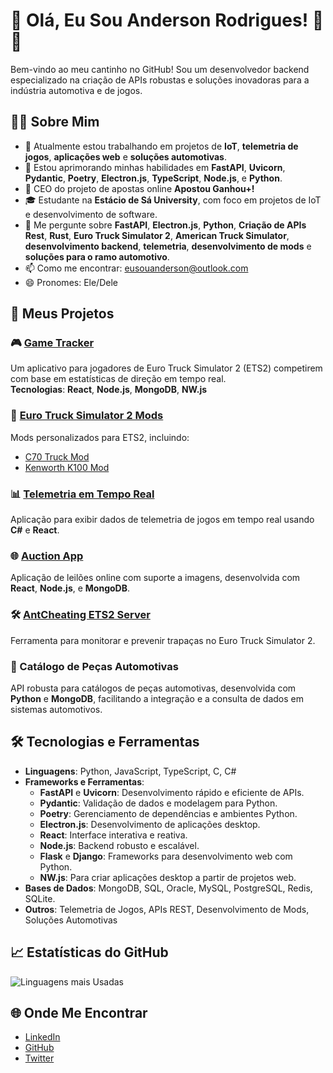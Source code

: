 # 👋 Olá, Eu Sou Anderson Rodrigues! 🚗🚀

Bem-vindo ao meu cantinho no GitHub! Sou um desenvolvedor backend especializado na criação de APIs robustas e soluções inovadoras para a indústria automotiva e de jogos.

## 👨‍💻 Sobre Mim

- 🔭 Atualmente estou trabalhando em projetos de **IoT**, **telemetria de jogos**, **aplicações web** e **soluções automotivas**.
- 🌱 Estou aprimorando minhas habilidades em **FastAPI**, **Uvicorn**, **Pydantic**, **Poetry**, **Electron.js**, **TypeScript**, **Node.js**, e **Python**.
- 🏢 CEO do projeto de apostas online **Apostou Ganhou+!**
- 🎓 Estudante na **Estácio de Sá University**, com foco em projetos de IoT e desenvolvimento de software.
- 💬 Me pergunte sobre **FastAPI**, **Electron.js**, **Python**, **Criação de APIs Rest**, **Rust**, **Euro Truck Simulator 2**, **American Truck Simulator**, **desenvolvimento backend**, **telemetria**, **desenvolvimento de mods** e **soluções para o ramo automotivo**.
- 📫 Como me encontrar: [eusouanderson@outlook.com](mailto:eusouanderson@outlook.com)
- 😄 Pronomes: Ele/Dele

## 🚀 Meus Projetos

### 🎮 [Game Tracker](https://github.com/eusouanderson/game-tracker)
Um aplicativo para jogadores de Euro Truck Simulator 2 (ETS2) competirem com base em estatísticas de direção em tempo real.  
**Tecnologias**: **React**, **Node.js**, **MongoDB**, **NW.js**

### 🚛 [Euro Truck Simulator 2 Mods](https://github.com/eusouanderson/ETS2-Mods)
Mods personalizados para ETS2, incluindo:
- [C70 Truck Mod](https://github.com/eusouanderson/C70-ETS2)
- [Kenworth K100 Mod](https://github.com/eusouanderson/Kenworth-K100-ETS2)

### 📊 [Telemetria em Tempo Real](https://github.com/eusouanderson/RealTimeTelemetry)
Aplicação para exibir dados de telemetria de jogos em tempo real usando **C#** e **React**.

### 🌐 [Auction App](https://github.com/eusouanderson/auction-app)
Aplicação de leilões online com suporte a imagens, desenvolvida com **React**, **Node.js**, e **MongoDB**.

### 🛠️ [AntCheating ETS2 Server](https://github.com/eusouanderson/AntCheating-ETS2-)
Ferramenta para monitorar e prevenir trapaças no Euro Truck Simulator 2.

### 🚗 Catálogo de Peças Automotivas
API robusta para catálogos de peças automotivas, desenvolvida com **Python** e **MongoDB**, facilitando a integração e a consulta de dados em sistemas automotivos.

## 🛠️ Tecnologias e Ferramentas

- **Linguagens**: Python, JavaScript, TypeScript, C, C#
- **Frameworks e Ferramentas**: 
  - **FastAPI** e **Uvicorn**: Desenvolvimento rápido e eficiente de APIs.
  - **Pydantic**: Validação de dados e modelagem para Python.
  - **Poetry**: Gerenciamento de dependências e ambientes Python.
  - **Electron.js**: Desenvolvimento de aplicações desktop.
  - **React**: Interface interativa e reativa.
  - **Node.js**: Backend robusto e escalável.
  - **Flask** e **Django**: Frameworks para desenvolvimento web com Python.
  - **NW.js**: Para criar aplicações desktop a partir de projetos web.
- **Bases de Dados**: MongoDB, SQL, Oracle, MySQL, PostgreSQL, Redis, SQLite.
- **Outros**: Telemetria de Jogos, APIs REST, Desenvolvimento de Mods, Soluções Automotivas

## 📈 Estatísticas do GitHub


![Linguagens mais Usadas](https://github-readme-stats.vercel.app/api/top-langs/?username=eusouanderson&layout=compact&theme=dark)

## 🌐 Onde Me Encontrar

- [LinkedIn](https://www.linkedin.com/in/anderson-rodrigues-24003823b/)
- [GitHub](https://github.com/eusouanderson)
- [Twitter](https://twitter.com/seu-twitter)
